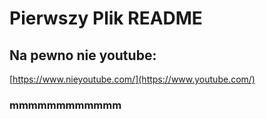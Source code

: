 # Pierwszy Plik README

<!--
**qudii/qudii** is a ✨ _special_ ✨ repository because its `README.md` (this file) appears on your GitHub profile.

Here are some ideas to get you started:

- 🔭 I’m currently working on nie wiem
- 🌱 I’m currently learning nie wiem
- 👯 I’m looking to collaborate on nie wiem
- 🤔 I’m looking for help with nie wiem
- 💬 Ask me about nie wiem
- 📫 How to reach me: nie wiem
- 😄 Pronouns: nie wiem
- ⚡ Fun fact: idk
-->
<!-- 
Lorem ipsum dolor sit amet, consectetur adipiscing elit. Sed eget nisl eleifend, scelerisque quam ut, mollis augue. Quisque eu ullamcorper odio. Fusce eget aliquet nunc, non egestas purus. Nunc molestie ante at mauris pulvinar tristique. Maecenas non lacus id massa interdum convallis ut a est. Mauris eu commodo mauris. Nam at luctus metus. In consequat euismod nisi quis laoreet. Curabitur finibus orci quis turpis suscipit, dignissim faucibus nisi bibendum. Nam faucibus leo vitae ex vehicula dictum. Sed lobortis, justo sit amet sollicitudin porta, eros metus aliquet diam, id pulvinar eros dui sed felis.
-->
## Na pewno nie youtube:
[https://www.nieyoutube.com/](https://www.youtube.com/)

### mmmmmmmmmmmm
